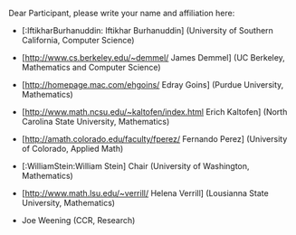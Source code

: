 Dear Participant, please write your name and affiliation here:

* [:IftikharBurhanuddin: Iftikhar Burhanuddin] (University of Southern California, Computer Science)

* [http://www.cs.berkeley.edu/~demmel/ James Demmel] (UC Berkeley, Mathematics and Computer Science)

* [http://homepage.mac.com/ehgoins/ Edray Goins] (Purdue University, Mathematics)

* [http://www.math.ncsu.edu/~kaltofen/index.html Erich Kaltofen] (North Carolina State University, Mathematics)

* [http://amath.colorado.edu/faculty/fperez/ Fernando Perez] (University of Colorado, Applied Math)

* [:WilliamStein:William Stein] Chair (University of Washington, Mathematics)

* [http://www.math.lsu.edu/~verrill/ Helena Verrill] (Lousianna State University, Mathematics)

* Joe Weening (CCR, Research) 
